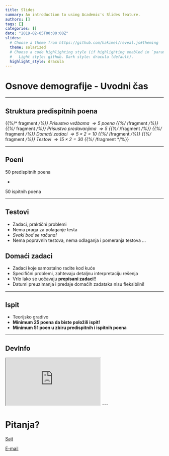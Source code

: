 ```yaml
---
title: Slides
summary: An introduction to using Academic's Slides feature.
authors: []
tags: []
categories: []
date: "2019-02-05T00:00:00Z"
slides:
  # Choose a theme from https://github.com/hakimel/reveal.js#theming
  theme: solarized
  # Choose a code highlighting style (if highlighting enabled in `params.toml`)
  #   Light style: github. Dark style: dracula (default).
  highlight_style: dracula
---
```


# Osnove demografije - Uvodni čas

---

## Struktura predispitnih poena


{{%/* fragment */%}} Prisustvo vežbama $\Rightarrow 5$ poena {{%/* /fragment */%}}
{{%/* fragment */%}} Prisustvo predavanjima $\Rightarrow 5$ {{%/* /fragment */%}}
{{%/* fragment */%}} Domaći zadaci $\Rightarrow 5 \times 2 = 10$ {{%/* /fragment */%}}
{{%/* fragment */%}} Testovi $\Rightarrow 15 \times 2 = 30$ {{%/* /fragment */%}}

---

## Poeni

50 predispitnih poena

+

50 ispitnih poena

---

## Testovi

- Zadaci, praktični problemi
- Nema praga za polaganje testa
- *Svaki bod se računa!*
- Nema popravnih testova, nema odlaganja i pomeranja testova ...

## Domaći zadaci

- Zadaci koje samostalno radite kod kuće
- Specifični problemi, zahtevaju detaljnu interpretaciju rešenja
- Vrlo lako se uočavaju **prepisani zadaci**!!
- Datumi preuzimanja i predaje domaćih zadataka nisu fleksibilni!

---
## Ispit

- Teorijsko gradivo
- **Minimum 25 poena da biste položili ispit!**
- **Minimum 51 poen u zbiru predispitnih i ispitnih poena**
---

## DevInfo

<iframe src='http://devinfo.stat.gov.rs/Opstine/libraries/aspx/Home.aspx'></iframe>
---

# Pitanja?

[Sajt](s.atomasevic.com)

[E-mail](mailto:atomashevic@ff.uns.ac.rs)
